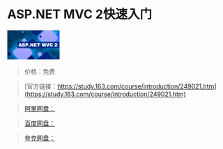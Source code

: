 # ASP.NET MVC 2快速入门

![img](../../../assets/study163/free/6597278673866420360.png)

> 价格：免费

> [官方链接：https://study.163.com/course/introduction/249021.htm](https://study.163.com/course/introduction/249021.htm)

> [阿里网盘：]()

> [百度网盘：]()

> [夸克网盘：]()
